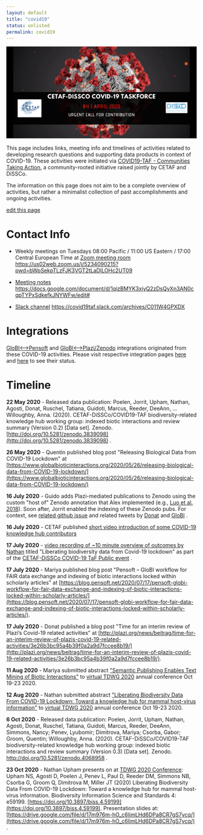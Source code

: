 ```yaml
---
layout: default
title: "covid19"
status: unlisted
permalink: covid19
---
```


<div class="figure figure-globi right">
<a href="https://cetaf.org/covid19-taf-communities-taking-action"><img src="/assets/cetaf-dissco-covid.png"/></a>
</div>

This page includes links, meeting info and timelines of activities related to developing research questions and supporting data products in context of COVID-19. These activities were initiated via [COVID19-TAF - Communities Taking Action](https://cetaf.org/covid19-taf-communities-taking-action), a community-rooted initiative raised jointly by CETAF and DiSSCo.  

The information on this page does not aim to be a complete overview of activities, but rather a minimalist collection of past accomplishments and ongoing activities. 

[edit this page](https://github.com/globalbioticinteractions/globalbioticinteractions.github.io/edit/master/covid19/index.md) 

# Contact Info

 * Weekly meetings on Tuesdays 08:00 Pacific / 11:00 US Eastern / 17:00 Central European Time at [Zoom meeting room](https://us02web.zoom.us/j/5234090215?pwd=bWpSekpTLzFJK3VGT2tLaDlLOHc2UT09) https://us02web.zoom.us/j/5234090215?pwd=bWpSekpTLzFJK3VGT2tLaDlLOHc2UT09
 
 * [Meeting notes](https://docs.google.com/document/d/1qizBMYK3xjyQ2zDsQyXn3AN0cqpTYPxSdkefkJNYWFw/edit#) https://docs.google.com/document/d/1qizBMYK3xjyQ2zDsQyXn3AN0cqpTYPxSdkefkJNYWFw/edit# 
 
 * [Slack channel](https://covid19taf.slack.com/archives/C011W4GPXDX) https://covid19taf.slack.com/archives/C011W4GPXDX

# Integrations

[GloBI<-->Pensoft](/pensoft) and [GloBI<-->Plazi/Zenodo](/plazi-zenodo) integrations originated from these COVID-19 activities. Please visit respective integration pages [here](/pensoft) and [here](/plazi-zenodo) to see their status.   

# Timeline

**22 May 2020** - Released data publication: Poelen, Jorrit, Upham, Nathan, Agosti, Donat, Ruschel, Tatiana, Guidoti, Marcus, Reeder, DeeAnn, … Willoughby, Anna. (2020). CETAF-DiSSCo/COVID19-TAF biodiversity-related knowledge hub working group: indexed biotic interactions and review summary (Version 0.2) [Data set]. Zenodo. [http://doi.org/10.5281/zenodo.3839098](http://doi.org/10.5281/zenodo.3839098) . 

**26 May 2020** - Quentin published blog post "Releasing Biological Data from COVID-19 Lockdown" at [https://www.globalbioticinteractions.org/2020/05/26/releasing-biological-data-from-COVID-19-lockdown/](https://www.globalbioticinteractions.org/2020/05/26/releasing-biological-data-from-COVID-19-lockdown/)

**16 July 2020** - Guido adds Plazi-mediated publications to Zenodo using the custom "host of" Zenodo annotation that Alex implemented (e.g., [Luo et al. 2018](https://zenodo.org/record/3948922)). Soon after, Jorrit enabled the indexing of these Zenodo pubs. For context, see [related github issue](https://github.com/globalbioticinteractions/globalbioticinteractions/issues/488#issuecomment-658277871) and related tweets by [Donat](https://twitter.com/myrmoteras/status/1284123656138960898) and [GloBI](https://twitter.com/GlobalBiotic/status/1284171977662410754) .

**16 July 2020** - CETAF published [short video introduction of some COVID-19 knowledge hub contributors](https://www.youtube.com/watch?v=60KMgjqhP-E) 

**17 July 2020** - [video recording of ~10 minute overview of outcomes by Nathan](https://www.youtube.com/watch?v=Gnywe5hiMLU&amp;feature=youtu.be&amp;t=4622) titled "Liberating biodiversity data from Covid-19 lockdown" as part of the [CETAF-DiSSCo COVID-19 TaF Public event](https://www.dissco.eu/the-cetaf-dissco-covid-19-taskforce-reports/) .

**17 July 2020** - Mariya published blog post "Pensoft – GloBI workflow for FAIR data exchange and indexing of biotic interactions locked within scholarly articles" at [https://blog.pensoft.net/2020/07/17/pensoft-globi-workflow-for-fair-data-exchange-and-indexing-of-biotic-interactions-locked-within-scholarly-articles/](https://blog.pensoft.net/2020/07/17/pensoft-globi-workflow-for-fair-data-exchange-and-indexing-of-biotic-interactions-locked-within-scholarly-articles/).

**17 July 2020** - Donat published a blog post "Time for an interim review of Plazi’s Covid-19 related activities" at [http://plazi.org/news/beitrag/time-for-an-interim-review-of-plazis-covid-19-related-activities/3e26b3bc95a4b39f0a2a9d7fccee8b19/](http://plazi.org/news/beitrag/time-for-an-interim-review-of-plazis-covid-19-related-activities/3e26b3bc95a4b39f0a2a9d7fccee8b19/).

**11 Aug 2020** - Mariya submitted abstract ["Semantic Publishing Enables Text Mining of Biotic Interactions"](/pensoft/tdwg2020-semantic-publishing.pdf) to [virtual TDWG 2020](https://www.tdwg.org/conferences/2020/) annual conference Oct 19-23 2020.

**12 Aug 2020** - Nathan submitted abstract ["Liberating Biodiversity Data From COVID-19 Lockdown: Toward a knowledge hub for mammal host-virus information"](./tdwg2020-abstract.pdf) to [virtual TDWG 2020](https://www.tdwg.org/conferences/2020/) annual conference Oct 19-23 2020. 

**6 Oct 2020** - Released data publication: Poelen, Jorrit, Upham, Nathan, Agosti, Donat, Ruschel, Tatiana, Guidoti, Marcus, Reeder, DeeAnn, Simmons, Nancy; Penev, Lyubomir; Dimitrova, Mariya; Csorba, Gabor; Groom, Quentin; Willoughby, Anna. (2020). CETAF-DiSSCo/COVID19-TAF biodiversity-related knowledge hub working group: indexed biotic interactions and review summary (Version 0.3) [Data set]. Zenodo. http://doi.org/10.5281/zenodo.4068958 .

**23 Oct 2020** - Nathan Upham presents on at [TDWG 2020 Conference](https://www.tdwg.org/conferences/2020/): Upham NS, Agosti D, Poelen J, Penev L, Paul D, Reeder DM, Simmons NB, Csorba G, Groom Q, Dimitrova M, Miller JT (2020) Liberating Biodiversity Data From COVID-19 Lockdown: Toward a knowledge hub for mammal host-virus information. Biodiversity Information Science and Standards 4: e59199. [https://doi.org/10.3897/biss.4.59199](https://doi.org/10.3897/biss.4.59199). Presentation slides at: [https://drive.google.com/file/d/17m976m-hO_c6IjmLHd6DPa8CR7gS7ycq/](https://drive.google.com/file/d/17m976m-hO_c6IjmLHd6DPa8CR7gS7ycq/) .  
